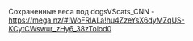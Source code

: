 Сохраненные веса под dogsVScats_CNN  -  https://mega.nz/#!WoFRlALa!hu4ZzeYsX6dyMZqUS-KCytCWswur_zHy6_38zToiod0
